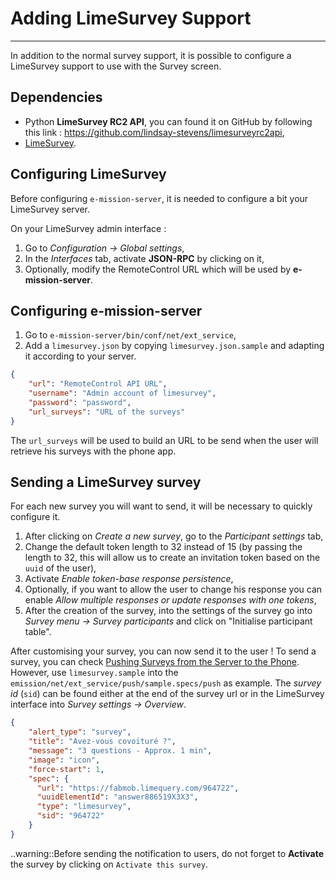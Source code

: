 # Adding LimeSurvey Support
---

In addition to the normal survey support, it is possible to configure a LimeSurvey support to use with the Survey screen. 

## Dependencies

- Python **LimeSurvey RC2 API**, you can found it on GitHub by following this link :
https://github.com/lindsay-stevens/limesurveyrc2api,
- [LimeSurvey](https://www.limesurvey.org/).
  
## Configuring LimeSurvey 

Before configuring `e-mission-server`, it is needed to configure a bit your LimeSurvey server.

On your LimeSurvey admin interface :

1. Go to *Configuration -> Global settings*,
2. In the *Interfaces* tab, activate **JSON-RPC** by clicking on it,
3. Optionally, modify the RemoteControl URL which will be used by **e-mission-server**.

## Configuring e-mission-server

1. Go to `e-mission-server/bin/conf/net/ext_service`,
2. Add a `limesurvey.json` by copying `limesurvey.json.sample` and adapting it according to your server.

```json
{
    "url": "RemoteControl API URL", 
    "username": "Admin account of limesurvey",
    "password": "password",
    "url_surveys": "URL of the surveys"
}
```

The `url_surveys` will be used to build an URL to be send when the user will retrieve his surveys with the phone app.

## Sending a LimeSurvey survey

For each new survey you will want to send, it will be necessary to quickly configure it. 

1. After clicking on *Create a new survey*, go to the *Participant settings* tab,
2. Change the default token length to 32 instead of 15 (by passing the length to 32, this will allow us to create an invitation token based on the `uuid` of the user),
3. Activate *Enable token-base response persistence*,
4. Optionally, if you want to allow the user to change his response you can enable *Allow multiple responses or update responses with one tokens*,
5. After the creation of the survey, into the settings of the survey go into *Survey menu -> Survey participants* and click on "Initialise participant table". 

After customising your survey, you can now send it to the user ! To send a survey, you can check [Pushing Surveys from the Server to the Phone](https://github.com/e-mission/e-mission-docs/blob/master/docs/e-mission-server/pushing_surveys_from_the_server_to_the_phone.md). However, use `limesurvey.sample` into the `emission/net/ext_service/push/sample.specs/push` as example. The *survey id* (`sid`) can be found either at the end of the survey url or in the LimeSurvey interface into *Survey settings -> Overview*. 

```json
{
    "alert_type": "survey",
    "title": "Avez-vous covoituré ?",
    "message": "3 questions - Approx. 1 min",
    "image": "icon",
    "force-start": 1,
    "spec": {
      "url": "https://fabmob.limequery.com/964722",
      "uuidElementId": "answer886519X3X3",
      "type": "limesurvey",
      "sid": "964722"
    }
}
```
..warning::Before sending the notification to users, do not forget to **Activate** the survey by clicking on `Activate this survey`.


